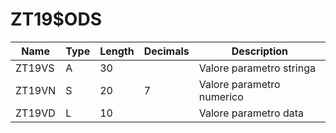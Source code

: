 # ZT19$ODS

| Name | Type | Length | Decimals | Description |
| ---- | ---- | ------ | -------- | ----------- |
| ZT19VS | A | 30 |  | Valore parametro stringa |
| ZT19VN | S | 20 | 7 | Valore parametro numerico |
| ZT19VD | L | 10 |  | Valore parametro data |
